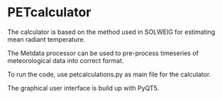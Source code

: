 # PETcalculator
The calculator is based on the method used in SOLWEIG for estimating mean radiant temperature.

The Metdata processor can be used to pre-process timeseries of meteorological data into correct format.

To run the code, use petcalculations.py as main file for the calculator. 

The graphical user interface is build up with PyQT5.
 
